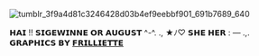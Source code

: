 ![tumblr_3f9a4d81c3246428d03b4ef9eebbf901_691b7689_640](https://github.com/user-attachments/assets/8e300276-a62a-4928-9438-badb4d7dc325)

𝗛𝗔𝗜 !! 𝗦𝗜𝗚𝗘𝗪𝗜𝗡𝗡𝗘 𝗢𝗥 𝗔𝗨𝗚𝗨𝗦𝗧 ^-^.   .,
★ﾉ⁠♡ 𝗦𝗛𝗘 𝗛𝗘𝗥 : 
— .,. 𝗚𝗥𝗔𝗣𝗛𝗜𝗖𝗦 𝗕𝗬 [𝗙𝗥𝗜𝗟𝗟𝗜𝗘𝗧𝗧𝗘](https://www.tumblr.com/frilliette?source=share)

